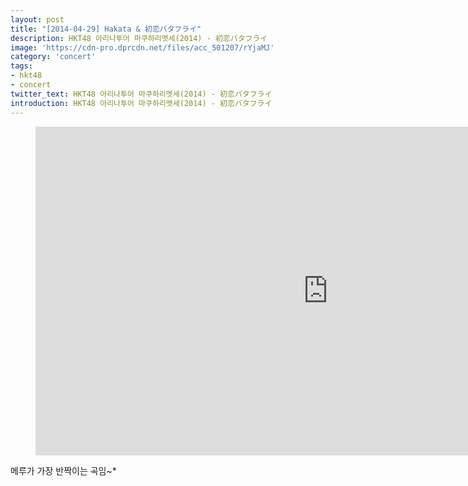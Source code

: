 ```yaml
---
layout: post
title: "[2014-04-29] Hakata & 初恋バタフライ"
description: HKT48 아리나투어 마쿠하리멧세(2014) - 初恋バタフライ
image: 'https://cdn-pro.dprcdn.net/files/acc_501207/rYjaMJ'
category: 'concert'
tags:
- hkt48
- concert
twitter_text: HKT48 아리나투어 마쿠하리멧세(2014) - 初恋バタフライ
introduction: HKT48 아리나투어 마쿠하리멧세(2014) - 初恋バタフライ
---
```

<figure class="video_container">
<iframe width="936" height="526" src="https://serviceapi.nmv.naver.com/flash/convertIframeTag.nhn?vid=F6A51FE54B603D843461F8CE1F81C0DB4BBE&outKey=V12722b8a505d26a9f66bded0b06bbc892e14799d541a1610b178ded0b06bbc892e14" frameborder="no" scrolling="no"></iframe>
</figure>

메루가 가장 반짝이는 곡임~*
